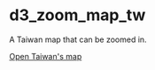 # d3_zoom_map_tw
A Taiwan map that can be zoomed in.


[Open Taiwan's map](https://jennifer53085.github.io/d3_zoom_map_tw/)
